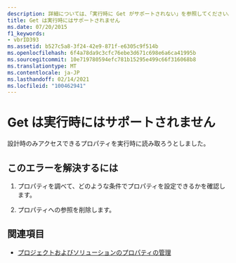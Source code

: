 ```yaml
---
description: 詳細については、「実行時に Get がサポートされない」を参照してください。
title: Get は実行時にはサポートされません
ms.date: 07/20/2015
f1_keywords:
- vbrID393
ms.assetid: b527c5a8-3f24-42e9-871f-e6305c9f514b
ms.openlocfilehash: 6f4a78da9c3cfc76ebe3d671c698e6a6ca41995b
ms.sourcegitcommit: 10e719780594efc781b15295e499c66f316068b8
ms.translationtype: MT
ms.contentlocale: ja-JP
ms.lasthandoff: 02/14/2021
ms.locfileid: "100462941"
---
```

# <a name="get-not-supported-at-run-time"></a>Get は実行時にはサポートされません

設計時のみアクセスできるプロパティを実行時に読み取ろうとしました。  
  
## <a name="to-correct-this-error"></a>このエラーを解決するには  
  
1. プロパティを調べて、どのような条件でプロパティを設定できるかを確認します。  
  
2. プロパティへの参照を削除します。  
  
## <a name="see-also"></a>関連項目

- [プロジェクトおよびソリューションのプロパティの管理](/visualstudio/ide/managing-project-and-solution-properties)
